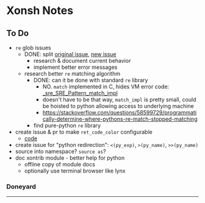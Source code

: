 Xonsh Notes
===========


To Do
-----
- `re` glob issues
    - DONE: split [original issue](https://github.com/xonsh/xonsh/issues/3372), [new issue](https://github.com/xonsh/xonsh/issues/3381)
        - research & document current behavior
        - implement better error messages
    - research better `re` matching algorithm
        - DONE: can it be done with standard `re` library
            - NO.  `match` implemented in C, hides VM error code: [_sre_SRE_Pattern_match_impl](https://github.com/python/cpython/blob/d0e0f5bf0c07ca025f54df21fd1df55ee430d9fc/Modules/_sre.c#L589)
            - doesn't have to be that way, `match_impl` is pretty small, could be hoisted to python allowing access to underlying machine
            - https://stackoverflow.com/questions/58599729/programmatically-determine-where-pythons-re-match-stopped-matching
        - find pure-python `re` library
- create issue & pr to make `ret_code_color` configurable
    - [code](https://github.com/xonsh/xonsh/blob/master/xontrib/prompt_ret_code.xsh)
- create issue for "python redirection": `<(py_exp)`, `>(py_name)`, `>>(py_name)`
- source into namespace?  `source as`?
- doc xontrib module - better help for python
    - offline copy of module docs
    - optionally use terminal browser like lynx

### Doneyard

---
